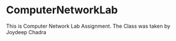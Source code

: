 # ComputerNetworkLab

This is Computer Network Lab Assignment. The Class was taken by Joydeep Chadra
